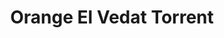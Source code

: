---
title: "Orange El Vedat Torrent"
url: /torrent/orange-el-vedat-torrent/
shop: teléfono móvil
---